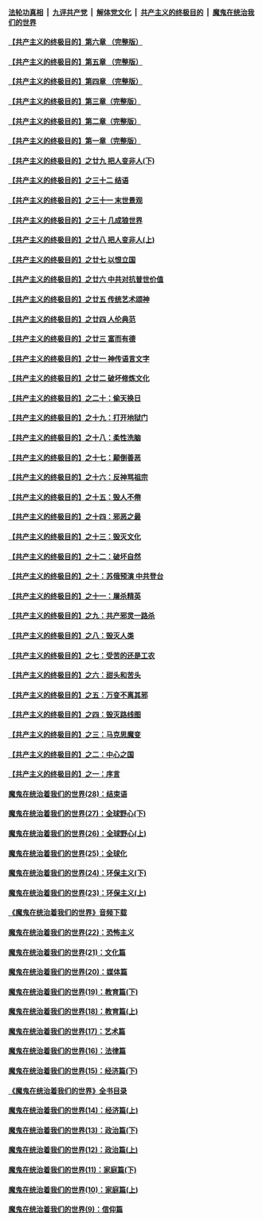 ####  [法轮功真相](../../../../basic/blob/master/README.md?t=05281631) &nbsp;|&nbsp; [九评共产党](../../../../9ping.md/blob/master/README.md?t=05281631) &nbsp;|&nbsp; [解体党文化](../../../../jtdwh.md/blob/master/README.md?t=05281631)  &nbsp;|&nbsp; [共产主义的终极目的](../../../../gczydzjmd.md/blob/master/README.md?t=05281631) &nbsp;|&nbsp; [魔鬼在统治我们的世界](../../../../mgztzwmdsj.md/blob/master/README.md?t=05281631) 

#### [【共产主义的终极目的】第六章 （完整版）](../pages/nsc422/n11428913.md?t=05281631) 

#### [【共产主义的终极目的】第五章 （完整版）](../pages/nsc422/n11428912.md?t=05281631) 

#### [【共产主义的终极目的】第四章 （完整版）](../pages/nsc422/n11428907.md?t=05281631) 

#### [【共产主义的终极目的】第三章（完整版）](../pages/nsc422/n11428848.md?t=05281631) 

#### [【共产主义的终极目的】第二章（完整版）](../pages/nsc422/n11428831.md?t=05281631) 

#### [【共产主义的终极目的】第一章（完整版）](../pages/nsc422/n11417651.md?t=05281631) 

#### [【共产主义的终极目的】之廿九 把人变非人(下)](../pages/nsc422/n11344140.md?t=05281631) 

#### [【共产主义的终极目的】之三十二 结语](../pages/nsc422/n11360535.md?t=05281631) 

#### [【共产主义的终极目的】之三十一 末世景观](../pages/nsc422/n11351129.md?t=05281631) 

#### [【共产主义的终极目的】之三十 几成狼世界](../pages/nsc422/n11348280.md?t=05281631) 

#### [【共产主义的终极目的】之廿八 把人变非人(上)](../pages/nsc422/n11340492.md?t=05281631) 

#### [【共产主义的终极目的】之廿七 以恨立国](../pages/nsc422/n11336944.md?t=05281631) 

#### [【共产主义的终极目的】之廿六 中共对抗普世价值](../pages/nsc422/n11324785.md?t=05281631) 

#### [【共产主义的终极目的】之廿五 传统艺术颂神](../pages/nsc422/n11296396.md?t=05281631) 

#### [【共产主义的终极目的】之廿四 人伦典范](../pages/nsc422/n11296397.md?t=05281631) 

#### [【共产主义的终极目的】之廿三 富而有德](../pages/nsc422/n11283598.md?t=05281631) 

#### [【共产主义的终极目的】之廿一 神传语言文字](../pages/nsc422/n11263265.md?t=05281631) 

#### [【共产主义的终极目的】之廿二 破坏修炼文化](../pages/nsc422/n11245728.md?t=05281631) 

#### [【共产主义的终极目的】之二十：偷天换日](../pages/nsc422/n11238846.md?t=05281631) 

#### [【共产主义的终极目的】之十九：打开地狱门](../pages/nsc422/n11206376.md?t=05281631) 

#### [【共产主义的终极目的】之十八：柔性洗脑](../pages/nsc422/n11199994.md?t=05281631) 

#### [【共产主义的终极目的】之十七：颠倒善恶](../pages/nsc422/n11179782.md?t=05281631) 

#### [【共产主义的终极目的】之十六：反神骂祖宗](../pages/nsc422/n11166798.md?t=05281631) 

#### [【共产主义的终极目的】之十五：毁人不倦](../pages/nsc422/n11166792.md?t=05281631) 

#### [【共产主义的终极目的】之十四：邪恶之最](../pages/nsc422/n11150249.md?t=05281631) 

#### [【共产主义的终极目的】之十三：毁灭文化](../pages/nsc422/n11135227.md?t=05281631) 

#### [【共产主义的终极目的】之十二：破坏自然](../pages/nsc422/n11135214.md?t=05281631) 

#### [【共产主义的终极目的】之十：苏俄预演 中共登台](../pages/nsc422/n11118424.md?t=05281631) 

#### [【共产主义的终极目的】之十一：屠杀精英](../pages/nsc422/n11118442.md?t=05281631) 

#### [【共产主义的终极目的】之九：共产邪灵一路杀](../pages/nsc422/n11114139.md?t=05281631) 

#### [【共产主义的终极目的】之八：毁灭人类](../pages/nsc422/n11108503.md?t=05281631) 

#### [【共产主义的终极目的】之七：受苦的还是工农](../pages/nsc422/n11101809.md?t=05281631) 

#### [【共产主义的终极目的】之六：甜头和苦头](../pages/nsc422/n11096971.md?t=05281631) 

#### [【共产主义的终极目的】之五：万变不离其邪](../pages/nsc422/n11091285.md?t=05281631) 

#### [【共产主义的终极目的】之四：毁灭路线图](../pages/nsc422/n11086284.md?t=05281631) 

#### [【共产主义的终极目的】之三：马克思魔变](../pages/nsc422/n11061941.md?t=05281631) 

#### [【共产主义的终极目的】之二：中心之国](../pages/nsc422/n11047728.md?t=05281631) 

#### [【共产主义的终极目的】之一：序言](../pages/nsc422/n11086077.md?t=05281631) 

#### [魔鬼在统治着我们的世界(28)：结束语](../pages/nsc422/n10936246.md?t=05281631) 

#### [魔鬼在统治着我们的世界(27)：全球野心(下)](../pages/nsc422/n10928319.md?t=05281631) 

#### [魔鬼在统治着我们的世界(26)：全球野心(上)](../pages/nsc422/n10900318.md?t=05281631) 

#### [魔鬼在统治着我们的世界(25)：全球化](../pages/nsc422/n10788205.md?t=05281631) 

#### [魔鬼在统治着我们的世界(24)：环保主义(下)](../pages/nsc422/n10695307.md?t=05281631) 

#### [魔鬼在统治着我们的世界(23)：环保主义(上)](../pages/nsc422/n10688613.md?t=05281631) 

#### [《魔鬼在统治着我们的世界》音频下载](../pages/nsc422/n10635553.md?t=05281631) 

#### [魔鬼在统治着我们的世界(22)：恐怖主义](../pages/nsc422/n10614727.md?t=05281631) 

#### [魔鬼在统治着我们的世界(21)：文化篇](../pages/nsc422/n10597706.md?t=05281631) 

#### [魔鬼在统治着我们的世界(20)：媒体篇](../pages/nsc422/n10586579.md?t=05281631) 

#### [魔鬼在统治着我们的世界(19)：教育篇(下)](../pages/nsc422/n10564808.md?t=05281631) 

#### [魔鬼在统治着我们的世界(18)：教育篇(上)](../pages/nsc422/n10526970.md?t=05281631) 

#### [魔鬼在统治着我们的世界(17)：艺术篇](../pages/nsc422/n10499093.md?t=05281631) 

#### [魔鬼在统治着我们的世界(16)：法律篇](../pages/nsc422/n10485969.md?t=05281631) 

#### [魔鬼在统治着我们的世界(15)：经济篇(下)](../pages/nsc422/n10469975.md?t=05281631) 

#### [《魔鬼在统治着我们的世界》全书目录](../pages/nsc422/n10464261.md?t=05281631) 

#### [魔鬼在统治着我们的世界(14)：经济篇(上)](../pages/nsc422/n10457370.md?t=05281631) 

#### [魔鬼在统治着我们的世界(13)：政治篇(下)](../pages/nsc422/n10448270.md?t=05281631) 

#### [魔鬼在统治着我们的世界(12)：政治篇(上)](../pages/nsc422/n10444576.md?t=05281631) 

#### [魔鬼在统治着我们的世界(11)：家庭篇(下)](../pages/nsc422/n10440961.md?t=05281631) 

#### [魔鬼在统治着我们的世界(10)：家庭篇(上)](../pages/nsc422/n10435448.md?t=05281631) 

#### [魔鬼在统治着我们的世界(9)：信仰篇](../pages/nsc422/n10432159.md?t=05281631) 

